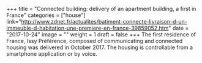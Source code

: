 ﻿+++
title = "Connected building: delivery of an apartment building, a first in France" 
categories = ["house"]
link="http://www.zdnet.fr/actualites/batiment-connecte-livraison-d-un-immeuble-d-habitation-une-premiere-en-france-39859052.htm"
date = "2017-10-24"
image = ""
weight = 1
draft = false
+++
The first residence of France, Issy Préférence, composed of communicating and connected housing was delivered in October 2017. The housing is controllable from a smartphone application or by voice.